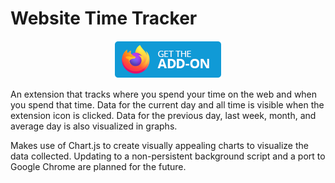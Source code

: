 # Website Time Tracker

<div style="text-align: center">  
<a href = "https://addons.mozilla.org/en-US/firefox/addon/website-time-tracker/"><img src = "/assets/images/get-the-addon.webp" title = "Get the extension"></a>
</div>

An extension that tracks where you spend your time on the web and when you spend that time. Data for the current day and all time is visible when the extension icon is clicked. Data for the previous day, last week, month, and average day is also visualized in graphs.

Makes use of Chart.js to create visually appealing charts to visualize the data collected. Updating to a non-persistent background script and a port to Google Chrome are planned for the future.
